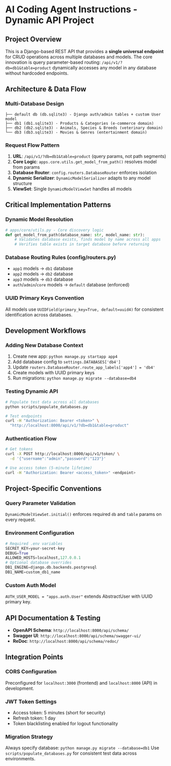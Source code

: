 # AI Coding Agent Instructions - Dynamic API Project

## Project Overview

This is a Django-based REST API that provides a **single universal endpoint** for CRUD operations across multiple databases and models. The core innovation is query parameter-based routing: `/api/v1/?db=db1&table=product` dynamically accesses any model in any database without hardcoded endpoints.

## Architecture & Data Flow

### Multi-Database Design

```
├── default db (db.sqlite3) - Django auth/admin tables + custom User model
├── db1 (db1.sqlite3) - Products & Categories (e-commerce domain)
├── db2 (db2.sqlite3) - Animals, Species & Breeds (veterinary domain)
└── db3 (db3.sqlite3) - Movies & Genres (entertainment domain)
```

### Request Flow Pattern

1. **URL**: `/api/v1/?db=db1&table=product` (query params, not path segments)
2. **Core Logic**: `apps.core.utils.get_model_from_path()` resolves model from params
3. **Database Router**: `config.routers.DatabaseRouter` enforces isolation
4. **Dynamic Serializer**: `DynamicModelSerializer` adapts to any model structure
5. **ViewSet**: Single `DynamicModelViewSet` handles all models

## Critical Implementation Patterns

### Dynamic Model Resolution

```python
# apps/core/utils.py - Core discovery logic
def get_model_from_path(database_name: str, model_name: str):
    # Validates database exists, finds model by name across all apps
    # Verifies table exists in target database before returning
```

### Database Routing Rules (config/routers.py)

- `app1` models → `db1` database
- `app2` models → `db2` database
- `app3` models → `db3` database
- `auth`/`admin`/`core` models → `default` database (enforced)

### UUID Primary Keys Convention

All models use `UUIDField(primary_key=True, default=uuid4)` for consistent identification across databases.

## Development Workflows

### Adding New Database Context

1. Create new app: `python manage.py startapp app4`
2. Add database config to `settings.DATABASES['db4']`
3. Update `routers.DatabaseRouter.route_app_labels['app4'] = 'db4'`
4. Create models with UUID primary keys
5. Run migrations: `python manage.py migrate --database=db4`

### Testing Dynamic API

```bash
# Populate test data across all databases
python scripts/populate_databases.py

# Test endpoints
curl -H "Authorization: Bearer <token>" \
  "http://localhost:8000/api/v1/?db=db1&table=product"
```

### Authentication Flow

```bash
# Get tokens
curl -X POST http://localhost:8000/api/v1/token/ \
  -d '{"username":"admin","password":"123"}'

# Use access token (5-minute lifetime)
curl -H "Authorization: Bearer <access_token>" <endpoint>
```

## Project-Specific Conventions

### Query Parameter Validation

`DynamicModelViewSet.initial()` enforces required `db` and `table` params on every request.

### Environment Configuration

```python
# Required .env variables
SECRET_KEY=your-secret-key
DEBUG=True
ALLOWED_HOSTS=localhost,127.0.0.1
# Optional database overrides
DB1_ENGINE=django.db.backends.postgresql
DB1_NAME=custom_db1_name
```

### Custom Auth Model

`AUTH_USER_MODEL = "apps.auth.User"` extends AbstractUser with UUID primary key.

## API Documentation & Testing

- **OpenAPI Schema**: `http://localhost:8000/api/schema/`
- **Swagger UI**: `http://localhost:8000/api/schema/swagger-ui/`
- **ReDoc**: `http://localhost:8000/api/schema/redoc/`

## Integration Points

### CORS Configuration

Preconfigured for `localhost:3000` (frontend) and `localhost:8000` (API) in development.

### JWT Token Settings

- Access token: 5 minutes (short for security)
- Refresh token: 1 day
- Token blacklisting enabled for logout functionality

### Migration Strategy

Always specify database: `python manage.py migrate --database=db1`
Use `scripts/populate_databases.py` for consistent test data across environments.
